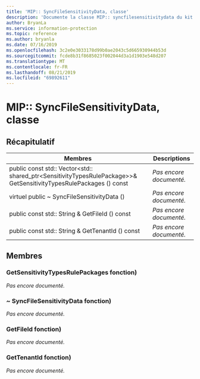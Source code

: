 ```yaml
---
title: 'MIP:: SyncFileSensitivityData, classe'
description: 'Documente la classe MIP:: syncfilesensitivitydata du kit de développement logiciel (SDK) Microsoft Information Protection (MIP).'
author: BryanLa
ms.service: information-protection
ms.topic: reference
ms.author: bryanla
ms.date: 07/16/2019
ms.openlocfilehash: 3c2e0e3033178d99b0ae2043c5d665930944b53d
ms.sourcegitcommit: fcde8b31f8685023f002044d3a1d1903e548d207
ms.translationtype: MT
ms.contentlocale: fr-FR
ms.lasthandoff: 08/21/2019
ms.locfileid: "69892611"
---
```

# <a name="class-mipsyncfilesensitivitydata"></a>MIP:: SyncFileSensitivityData, classe 
  
## <a name="summary"></a>Récapitulatif
 Membres                        | Descriptions                                
--------------------------------|---------------------------------------------
public const std:: Vector\<std:: shared_ptr\<SensitivityTypesRulePackage\>\>& GetSensitivityTypesRulePackages () const  | _Pas encore documenté._
virtuel public ~ SyncFileSensitivityData ()  | _Pas encore documenté._
public const std:: String & GetFileId () const  | _Pas encore documenté._
public const std:: String & GetTenantId () const  | _Pas encore documenté._
  
## <a name="members"></a>Membres
  
### <a name="getsensitivitytypesrulepackages-function"></a>GetSensitivityTypesRulePackages fonction)
_Pas encore documenté._

  
### <a name="syncfilesensitivitydata-function"></a>~ SyncFileSensitivityData fonction)
_Pas encore documenté._

  
### <a name="getfileid-function"></a>GetFileId fonction)
_Pas encore documenté._

  
### <a name="gettenantid-function"></a>GetTenantId fonction)
_Pas encore documenté._
